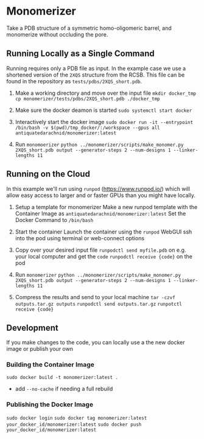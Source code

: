 # Monomerizer
Take a PDB structure of a symmetric homo-oligomeric barrel, and monomerize without occluding the pore.

## Running Locally as a Single Command
Running requires only a PDB file as input.  In the example case we use a shortened version of the `2XQS` structure
from the RCSB.  This file can be found in the repository as `tests/pdbs/2XQS_short.pdb`.

1. Make a working directory and move over the input file
`mkdir docker_tmp`
`cp monomerizer/tests/pdbs/2XQS_short.pdb ./docker_tmp`

2. Make sure the docker deamon is started
`sudo systemctl start docker`

3. Interactively start the docker image
`sudo docker run -it --entrypoint /bin/bash -v $(pwd)/tmp_docker/:/workspace --gpus all antiquatedarachnid/monomerizer:latest`

4. Run `monomoerizer`
`python ../monomerizer/scripts/make_monomer.py 2XQS_short.pdb output --generator-steps 2 --num-designs 1 --linker-lengths 11`

## Running on the Cloud
In this example we'll run using `runpod` (https://www.runpod.io/) which will allow easy access to larger and or faster
GPUs than you might have locally.

1. Setup a template for monomerizer
Make a new runpod template with the Container Image as `antiquatedarachnid/monomerizer:latest`
Set the Docker Command to `/bin/bash`

2. Start the container
Launch the container using the `runpod` WebGUI
ssh into the pod using terminal or web-connect options

3. Copy over your desired input file
`runpodctl send myfile.pdb` on e.g. your local computer and get the `code`
`runpodctl receive {code}` on the pod

4. Run `monomerizer`
`python ../monomerizer/scripts/make_monomer.py 2XQS_short.pdb output --generator-steps 2 --num-designs 1 --linker-lengths 11`

5. Compress the results and send to your local machine
`tar -czvf outputs.tar.gz outputs`
`runpodctl send outputs.tar.gz`
`runpotctl receive {code}`

## Development
If you make changes to the code, you can locally use a the new docker image or publish your own

### Building the Container Image
`sudo docker build -t monomerizer:latest .`
- add `--no-cache` if needing a full rebuild

### Publishing the Docker Image
`sudo docker login`
`sudo docker tag monomerizer:latest your_docker_id/monomerizer:latest`
`sudo docker push your_docker_id/monomerizer:latest`
